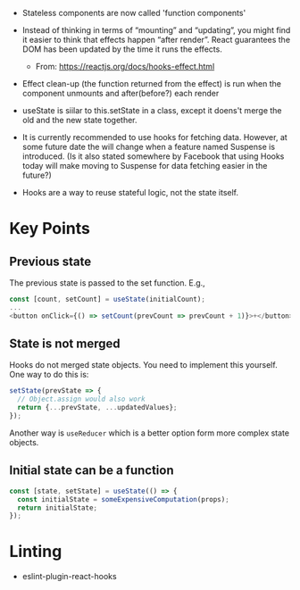 - Stateless components are now called 'function components'
- Instead of thinking in terms of “mounting” and “updating”, you might find it easier to think that effects happen “after render”. React guarantees the DOM has been updated by the time it runs the effects.
  - From: https://reactjs.org/docs/hooks-effect.html
- Effect clean-up (the function returned from the effect) is run when the component unmounts and after(before?) each render

- useState is siilar to this.setState in a class, except it doens't merge the old and the new state together.

- It is currently recommended to use hooks for fetching data. However, at some future date the will change when a feature named Suspense is introduced. (Is it also stated somewhere by Facebook that using Hooks today will make moving to Suspense for data fetching easier in the future?)

- Hooks are a way to reuse stateful logic, not the state itself.



# Key Points

## Previous state

The previous state is passed to the set function. E.g.,

```js
const [count, setCount] = useState(initialCount);
...
<button onClick={() => setCount(prevCount => prevCount + 1)}>+</button>
```

## State is not merged

Hooks do not merged state objects. You need to implement this yourself. One way to do this is:

```js
setState(prevState => {
  // Object.assign would also work
  return {...prevState, ...updatedValues};
});
```

Another way is `useReducer` which is a better option form more complex state objects.

## Initial state can be a function

```js
const [state, setState] = useState(() => {
  const initialState = someExpensiveComputation(props);
  return initialState;
});
```



# Linting
- eslint-plugin-react-hooks
